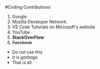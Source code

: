 #Coding Contributions

1. Google
2. Mozilla Developer Network
3. VS Code Tutorials on Microsoft's website
4. YouTube
5. **StackOverFlow**
6. ~~Facebook~~
* Do not use this
* It is *garbage*
* That is all